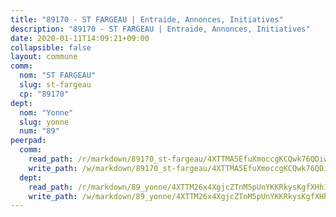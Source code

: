```yaml
---
title: "89170 - ST FARGEAU | Entraide, Annonces, Initiatives"
description: "89170 - ST FARGEAU | Entraide, Annonces, Initiatives"
date: 2020-01-11T14:09:21+09:00
collapsible: false
layout: commune
comm:
  nom: "ST FARGEAU"
  slug: st-fargeau
  cp: "89170"
dept:
  nom: "Yonne"
  slug: yonne
  num: "89"
peerpad:
  comm:
    read_path: /r/markdown/89170_st-fargeau/4XTTMA5EfuXmoccgKCQwk76QDiwRZYyanjk2J5JhGudC6i93Q
    write_path: /w/markdown/89170_st-fargeau/4XTTMA5EfuXmoccgKCQwk76QDiwRZYyanjk2J5JhGudC6i93Q-K3TgV8AbZiNu5Xyi1Q93ByvtnX8kP6kJf43ydMdNs8EmTBoNiCbxGs2voQhNvc3wA2mQ7G3EPm69eyipYSPHkQeFeSGDUinQ3s3ccSQ9qLizGM1MHgLPkHRhM3Y8CzrgE1t4yNXt
  dept:
    read_path: /r/markdown/89_yonne/4XTTM26x4XgjcZTnM5pUnYKKRkysKgfXHh1wiigoPHqn9LDKB
    write_path: /w/markdown/89_yonne/4XTTM26x4XgjcZTnM5pUnYKKRkysKgfXHh1wiigoPHqn9LDKB-K3TgU4xaMVqzoRnPJNyddApuMoWvJyHL35bzooauYvdhG3MLg3ikjpoueq9BDtqVP4hJBQxpPxix2gohzXyST9tZPnEkyXpDMdHiAFpx7EU6e8WgvFk7NPsBQepM8o13bG9dyqq7
---
```


